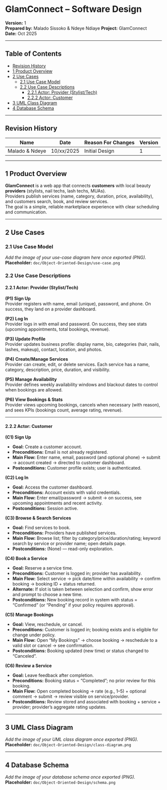 # GlamConnect – Software Design  
**Version:** 1  
**Prepared by:** Malado Sissoko & Ndeye Ndiaye
**Project:** GlamConnect  
**Date:** Oct 2025

---

## Table of Contents
- [Revision History](#revision-history)
- [1 Product Overview](#1-product-overview)
- [2 Use Cases](#2-use-cases)
  - [2.1 Use Case Model](#21-use-case-model)
  - [2.2 Use Case Descriptions](#22-use-case-descriptions)
    - [2.2.1 Actor: Provider (Stylist/Tech)](#221-actor-provider-stylisttech)
    - [2.2.2 Actor: Customer](#222-actor-customer)
- [3 UML Class Diagram](#3-uml-class-diagram)
- [4 Database Schema](#4-database-schema)

---

## Revision History
| Name  | Date  | Reason For Changes | Version |
|-------|-------|--------------------|---------|
| Malado & Ndeye | 10/xx/2025 | Initial Design | 1 |

---

## 1 Product Overview
**GlamConnect** is a web app that connects **customers** with local beauty **providers** (stylists, nail techs, lash techs, MUAs).  
Providers publish services (name, category, duration, price, availability), and customers search, book, and review services.  
The goal is a simple, reliable marketplace experience with clear scheduling and communication.

---

## 2 Use Cases

### 2.1 Use Case Model
_Add the image of your use-case diagram here once exported (PNG)._  
**Placeholder:** `doc/Object-Oriented-Design/use-case.png`

### 2.2 Use Case Descriptions

#### 2.2.1 Actor: Provider (Stylist/Tech)

**(P1) Sign Up**  
Provider registers with name, email (unique), password, and phone. On success, they land on a provider dashboard.

**(P2) Log In**  
Provider logs in with email and password. On success, they see stats (upcoming appointments, total bookings, revenue).

**(P3) Update Profile**  
Provider updates business profile: display name, bio, categories (hair, nails, lashes, makeup), contact, location, and photos.

**(P4) Create/Manage Services**  
Provider can create, edit, or delete services. Each service has a name, category, description, price, duration, and visibility.

**(P5) Manage Availability**  
Provider defines weekly availability windows and blackout dates to control when bookings are allowed.

**(P6) View Bookings & Stats**  
Provider views upcoming bookings, cancels when necessary (with reason), and sees KPIs (bookings count, average rating, revenue).

---

#### 2.2.2 Actor: Customer

**(C1) Sign Up**
- **Goal:** Create a customer account.
- **Preconditions:** Email is not already registered.
- **Main Flow:** Enter name, email, password (and optional phone) → submit → account created → directed to customer dashboard.
- **Postconditions:** Customer profile exists; user is authenticated.

**(C2) Log In**
- **Goal:** Access the customer dashboard.
- **Preconditions:** Account exists with valid credentials.
- **Main Flow:** Enter email/password → submit → on success, see upcoming appointments and recent activity.
- **Postconditions:** Session active.

**(C3) Browse & Search Services**
- **Goal:** Find services to book.
- **Preconditions:** Providers have published services.
- **Main Flow:** Browse list; filter by category/price/duration/rating; keyword search by service or provider name; open details page.
- **Postconditions:** (None) — read-only exploration.

**(C4) Book a Service**
- **Goal:** Reserve a service time.
- **Preconditions:** Customer is logged in; provider has availability.
- **Main Flow:** Select service → pick date/time within availability → confirm booking → booking ID + status returned.
- **Alternate:** If slot is taken between selection and confirm, show error and prompt to choose a new time.
- **Postconditions:** New booking record in system with status = “Confirmed” (or “Pending” if your policy requires approval).

**(C5) Manage Bookings**
- **Goal:** View, reschedule, or cancel.
- **Preconditions:** Customer is logged in; booking exists and is eligible for change under policy.
- **Main Flow:** Open “My Bookings” → choose booking → reschedule to a valid slot or cancel → see confirmation.
- **Postconditions:** Booking updated (new time) or status changed to “Canceled”.

**(C6) Review a Service**
- **Goal:** Leave feedback after completion.
- **Preconditions:** Booking status = “Completed”; no prior review for this booking.
- **Main Flow:** Open completed booking → rate (e.g., 1–5) + optional comment → submit → review visible on service/provider.
- **Postconditions:** Review stored and associated with booking + service + provider; provider’s aggregate rating updates.
---

## 3 UML Class Diagram
_Add the image of your UML class diagram once exported (PNG)._  
**Placeholder:** `doc/Object-Oriented-Design/class-diagram.png`

---

## 4 Database Schema
_Add the image of your database schema once exported (PNG)._  
**Placeholder:** `doc/Object-Oriented-Design/schema.png`